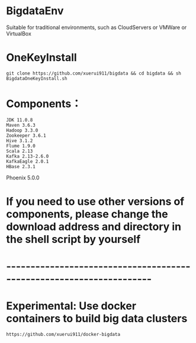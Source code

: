 # BigdataEnv
  
  Suitable for traditional environments, such as CloudServers or VMWare or VirtualBox
  
# OneKeyInstall
	git clone https://github.com/xuerui911/bigdata && cd bigdata && sh BigdataOneKeyInstall.sh

# Components：
	JDK 11.0.8
	Maven 3.6.3
	Hadoop 3.3.0
	Zookeeper 3.6.1
	Hive 3.1.2
	Flume 1.9.0
	Scala 2.13
	Kafka 2.13-2.6.0
	KafkaEagle 2.0.1
	HBase 2.3.1
Phoenix 5.0.0

# If you need to use other versions of components, please change the download address and directory in the shell script by yourself
# --------------------------------------------------------------------

# Experimental: Use docker containers to build big data clusters
	https://github.com/xuerui911/docker-bigdata

